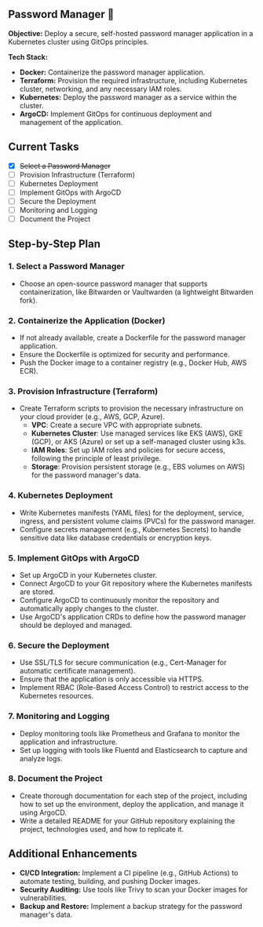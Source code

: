 ## Password Manager 🔐 

**Objective:** Deploy a secure, self-hosted password manager application in a Kubernetes cluster using GitOps principles.

**Tech Stack:**
- **Docker:** Containerize the password manager application.
- **Terraform:** Provision the required infrastructure, including Kubernetes cluster, networking, and any necessary IAM roles.
- **Kubernetes:** Deploy the password manager as a service within the cluster.
- **ArgoCD:** Implement GitOps for continuous deployment and management of the application.

## Current Tasks
- [x] ~~Select a Password Manager~~
- [ ] Provision Infrastructure (Terraform)
- [ ] Kubernetes Deployment
- [ ] Implement GitOps with ArgoCD
- [ ] Secure the Deployment
- [ ] Monitoring and Logging
- [ ] Document the Project

## Step-by-Step Plan

### 1. Select a Password Manager
- Choose an open-source password manager that supports containerization, like Bitwarden or Vaultwarden (a lightweight Bitwarden fork).

### 2. Containerize the Application (Docker)
- If not already available, create a Dockerfile for the password manager application.
- Ensure the Dockerfile is optimized for security and performance.
- Push the Docker image to a container registry (e.g., Docker Hub, AWS ECR).

### 3. Provision Infrastructure (Terraform)
- Create Terraform scripts to provision the necessary infrastructure on your cloud provider (e.g., AWS, GCP, Azure).
  - **VPC**: Create a secure VPC with appropriate subnets.
  - **Kubernetes Cluster**: Use managed services like EKS (AWS), GKE (GCP), or AKS (Azure) or set up a self-managed cluster using k3s.
  - **IAM Roles**: Set up IAM roles and policies for secure access, following the principle of least privilege.
  - **Storage**: Provision persistent storage (e.g., EBS volumes on AWS) for the password manager's data.

### 4. Kubernetes Deployment
- Write Kubernetes manifests (YAML files) for the deployment, service, ingress, and persistent volume claims (PVCs) for the password manager.
- Configure secrets management (e.g., Kubernetes Secrets) to handle sensitive data like database credentials or encryption keys.

### 5. Implement GitOps with ArgoCD
- Set up ArgoCD in your Kubernetes cluster.
- Connect ArgoCD to your Git repository where the Kubernetes manifests are stored.
- Configure ArgoCD to continuously monitor the repository and automatically apply changes to the cluster.
- Use ArgoCD's application CRDs to define how the password manager should be deployed and managed.

### 6. Secure the Deployment
- Use SSL/TLS for secure communication (e.g., Cert-Manager for automatic certificate management).
- Ensure that the application is only accessible via HTTPS.
- Implement RBAC (Role-Based Access Control) to restrict access to the Kubernetes resources.

### 7. Monitoring and Logging
- Deploy monitoring tools like Prometheus and Grafana to monitor the application and infrastructure.
- Set up logging with tools like Fluentd and Elasticsearch to capture and analyze logs.

### 8. Document the Project
- Create thorough documentation for each step of the project, including how to set up the environment, deploy the application, and manage it using ArgoCD.
- Write a detailed README for your GitHub repository explaining the project, technologies used, and how to replicate it.

## Additional Enhancements
- **CI/CD Integration:** Implement a CI pipeline (e.g., GitHub Actions) to automate testing, building, and pushing Docker images.
- **Security Auditing:** Use tools like Trivy to scan your Docker images for vulnerabilities.
- **Backup and Restore:** Implement a backup strategy for the password manager's data.
